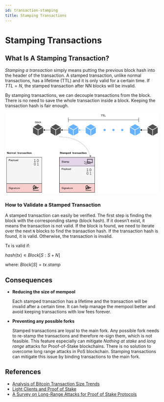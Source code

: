 ```yaml
---
id: transaction-stamping
title: Stamping Transactions
---
```


# Stamping Transactions

## What Is A Stamping Transaction?

_Stamping a transaction_ simply means putting the previous block hash into the header of the
transaction. A stamped transaction, unlike normal transactions, has a lifetime (TTL) and it is only
valid for a certain time. If $TTL = N$, the stamped transaction after NN blocks will be invalid.

By stamping transactions, we can decouple transactions from the block. There is no need to save the
whole transaction inside a block. Keeping the transaction hash is fair enough.

![Stamping transaction](../assets/images/stamped_tx.png)

### How to Validate a Stamped Transaction

A stamped transaction can easily be verified. The first step is finding the block with the
corresponding stamp (block hash). If it doesn’t exist, it means the transaction is not valid. If the
block is found, we need to iterate over the next `N` blocks to find the transaction hash. If the
transaction hash is found, it is valid. Otherwise, the transaction is invalid.

Tx is valid if:

$hash(tx) ∊ Block[S:S+N]$

where: $Block[S] = tx.stamp$

## Consequences

- **Reducing the size of mempool**

  Each stamped transaction has a lifetime and the transaction will be invalid after a certain time.
  It can help manage the mempool better and avoid keeping transactions with low fees forever.

- **Preventing any possible forks**

  Stamped transactions are loyal to the main fork. Any possible fork needs to re-stamp the
  transactions and therefore re-sign them, which is not feasible. This feature especially can
  mitigate _Nothing at stake_ and _long range_ attacks for Proof-of-Stake blockchains. There is no
  solution to overcome long range attacks in PoS blockchain. Stamping transactions can mitigate this
  issue by binding transactions to the main fork.

## References

- [Analysis of Bitcoin Transaction Size Trends](https://tradeblock.com/blog/analysis-of-bitcoin-transaction-size-trends)
- [Light Clients and Proof of Stake](https://blog.ethereum.org/2015/01/10/light-clients-proof-stake/)
- [A Survey on Long-Range Attacks for Proof of Stake Protocols](https://ieeexplore.ieee.org/stamp/stamp.jsp?arnumber=8653269)

